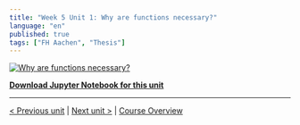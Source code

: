 ```yaml
---
title: "Week 5 Unit 1: Why are functions necessary?"
language: "en"
published: true
tags: ["FH Aachen", "Thesis"]
---
```


[![Why are functions necessary?](https://img.youtube.com/vi/DKCgGc2aGdI/hqdefault.jpg)](https://youtu.be/DKCgGc2aGdI)

[**Download Jupyter Notebook for this unit**](files/Week_5_Unit_1_whyfunctions_notebook.ipynb)

---

[< Previous unit](/teaching/python-mooc/welcome_to_week5) | [Next unit >](/teaching/python-mooc/week5_unit1_selftest) |
[Course Overview](/teaching/python-mooc)